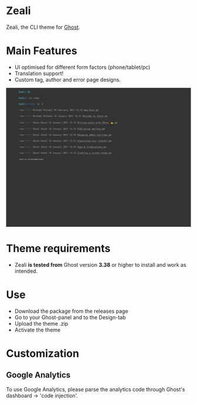 # Zeali
Zeali, the CLI theme for [Ghost](http://github.com/tryghost/ghost/). 

# Main Features
- UI optimised for different form factors (phone/tablet/pc)
- Translation support!
- Custom tag, author and error page designs.

![zeali - homepage](https://github.com/pixelateddeveloper/zeali/raw/master/assets/screenshot-desktop.png)

# Theme requirements
- Zeali **is tested from** Ghost version **3.38** or higher to install and work as intended. 

# Use
- Download the package from the releases page
- Go to your Ghost-panel and to the Design-tab
- Upload the theme .zip
- Activate the theme

# Customization

## Google Analytics
To use Google Analytics, please parse the analytics code through Ghost's dashboard -> 'code injection'.